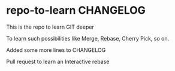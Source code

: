# repo-to-learn CHANGELOG

This is the repo to learn GIT deeper

To learn such possibilities like Merge, Rebase, Cherry Pick, so on.

Added some more lines to CHANGELOG

Pull request to learn an Interactive rebase